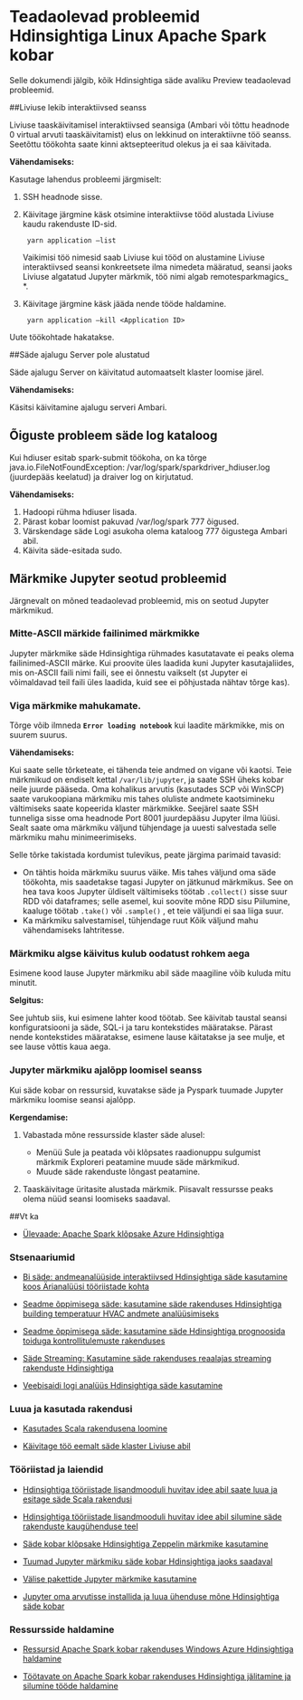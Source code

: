 <properties 
    pageTitle="Teadaolevad probleemid, Apache Spark rakenduses Hdinsightile | Microsoft Azure'i" 
    description="Teadaolevad probleemid Apache Spark Hdinsightiga sisse." 
    services="hdinsight" 
    documentationCenter="" 
    authors="mumian" 
    manager="jhubbard" 
    editor="cgronlun"
    tags="azure-portal"/>

<tags 
    ms.service="hdinsight" 
    ms.workload="big-data" 
    ms.tgt_pltfrm="na" 
    ms.devlang="na" 
    ms.topic="article" 
    ms.date="08/25/2016" 
    ms.author="nitinme"/>

# <a name="known-issues-for-apache-spark-cluster-on-hdinsight-linux"></a>Teadaolevad probleemid Hdinsightiga Linux Apache Spark kobar

Selle dokumendi jälgib, kõik Hdinsightiga säde avaliku Preview teadaolevad probleemid.  

##<a name="livy-leaks-interactive-session"></a>Liviuse lekib interaktiivsed seanss
 
Liviuse taaskäivitamisel interaktiivsed seansiga (Ambari või tõttu headnode 0 virtual arvuti taaskäivitamist) elus on lekkinud on interaktiivne töö seanss. Seetõttu töökohta saate kinni aktsepteeritud olekus ja ei saa käivitada.

**Vähendamiseks:**

Kasutage lahendus probleemi järgmiselt:

1. SSH headnode sisse. 
2. Käivitage järgmine käsk otsimine interaktiivse tööd alustada Liviuse kaudu rakenduste ID-sid. 

        yarn application –list

    Vaikimisi töö nimesid saab Liviuse kui tööd on alustamine Liviuse interaktiivsed seansi konkreetsete ilma nimedeta määratud, seansi jaoks Liviuse algatatud Jupyter märkmik, töö nimi algab remotesparkmagics_ *. 

3. Käivitage järgmine käsk jääda nende tööde haldamine. 

        yarn application –kill <Application ID>

Uute töökohtade hakatakse. 

##<a name="spark-history-server-not-started"></a>Säde ajalugu Server pole alustatud 

Säde ajalugu Server on käivitatud automaatselt klaster loomise järel.  

**Vähendamiseks:** 

Käsitsi käivitamine ajalugu serveri Ambari.

## <a name="permission-issue-in-spark-log-directory"></a>Õiguste probleem säde log kataloog 

Kui hdiuser esitab spark-submit töökoha, on ka tõrge java.io.FileNotFoundException: /var/log/spark/sparkdriver_hdiuser.log (juurdepääs keelatud) ja draiver log on kirjutatud. 

**Vähendamiseks:**
 
1. Hadoopi rühma hdiuser lisada. 
2. Pärast kobar loomist pakuvad /var/log/spark 777 õigused. 
3. Värskendage säde Logi asukoha olema kataloog 777 õigustega Ambari abil.  
4. Käivita säde-esitada sudo.  

## <a name="issues-related-to-jupyter-notebooks"></a>Märkmike Jupyter seotud probleemid

Järgnevalt on mõned teadaolevad probleemid, mis on seotud Jupyter märkmikud.


### <a name="notebooks-with-non-ascii-characters-in-filenames"></a>Mitte-ASCII märkide failinimed märkmikke

Jupyter märkmike säde Hdinsightiga rühmades kasutatavate ei peaks olema failinimed-ASCII märke. Kui proovite üles laadida kuni Jupyter kasutajaliides, mis on-ASCII faili nimi faili, see ei õnnestu vaikselt (st Jupyter ei võimaldavad teil faili üles laadida, kuid see ei põhjustada nähtav tõrge kas). 

### <a name="error-while-loading-notebooks-of-larger-sizes"></a>Viga märkmike mahukamate.

Tõrge võib ilmneda **`Error loading notebook`** kui laadite märkmikke, mis on suurem suurus.  

**Vähendamiseks:**

Kui saate selle tõrketeate, ei tähenda teie andmed on vigane või kaotsi.  Teie märkmikud on endiselt kettal `/var/lib/jupyter`, ja saate SSH üheks kobar neile juurde pääseda. Oma kohalikus arvutis (kasutades SCP või WinSCP) saate varukoopiana märkmiku mis tahes oluliste andmete kaotsimineku vältimiseks saate kopeerida klaster märkmikke. Seejärel saate SSH tunneliga sisse oma headnode Port 8001 juurdepääsu Jupyter ilma lüüsi.  Sealt saate oma märkmiku väljund tühjendage ja uuesti salvestada selle märkmiku mahu minimeerimiseks.

Selle tõrke takistada kordumist tulevikus, peate järgima parimaid tavasid:

* On tähtis hoida märkmiku suurus väike. Mis tahes väljund oma säde töökohta, mis saadetakse tagasi Jupyter on jätkunud märkmikus.  See on hea tava koos Jupyter üldiselt vältimiseks töötab `.collect()` sisse suur RDD või dataframes; selle asemel, kui soovite mõne RDD sisu Piilumine, kaaluge töötab `.take()` või `.sample()` , et teie väljundi ei saa liiga suur.
* Ka märkmiku salvestamisel, tühjendage ruut Kõik väljund mahu vähendamiseks lahtritesse.

### <a name="notebook-initial-startup-takes-longer-than-expected"></a>Märkmiku algse käivitus kulub oodatust rohkem aega 

Esimene kood lause Jupyter märkmiku abil säde maagiline võib kuluda mitu minutit.  

**Selgitus:**
 
See juhtub siis, kui esimene lahter kood töötab. See käivitab taustal seansi konfiguratsiooni ja säde, SQL-i ja taru kontekstides määratakse. Pärast nende kontekstides määratakse, esimene lause käitatakse ja see mulje, et see lause võttis kaua aega.

### <a name="jupyter-notebook-timeout-in-creating-the-session"></a>Jupyter märkmiku ajalõpp loomisel seanss

Kui säde kobar on ressursid, kuvatakse säde ja Pyspark tuumade Jupyter märkmiku loomise seansi ajalõpp. 

**Kergendamise:** 

1. Vabastada mõne ressursside klaster säde alusel:

    - Menüü Sule ja peatada või klõpsates raadionuppu sulgumist märkmik Exploreri peatamine muude säde märkmikud.
    - Muude säde rakenduste lõngast peatamine.

2. Taaskäivitage üritasite alustada märkmik. Piisavalt ressursse peaks olema nüüd seansi loomiseks saadaval.

##<a name="see-also"></a>Vt ka

* [Ülevaade: Apache Spark klõpsake Azure Hdinsightiga](hdinsight-apache-spark-overview.md)

### <a name="scenarios"></a>Stsenaariumid

* [Bi säde: andmeanalüüside interaktiivsed Hdinsightiga säde kasutamine koos Ärianalüüsi tööriistade kohta](hdinsight-apache-spark-use-bi-tools.md)

* [Seadme õppimisega säde: kasutamine säde rakenduses Hdinsightiga building temperatuur HVAC andmete analüüsimiseks](hdinsight-apache-spark-ipython-notebook-machine-learning.md)

* [Seadme õppimisega säde: kasutamine säde Hdinsightiga prognoosida toiduga kontrollitulemuste rakenduses](hdinsight-apache-spark-machine-learning-mllib-ipython.md)

* [Säde Streaming: Kasutamine säde rakenduses reaalajas streaming rakenduste Hdinsightiga](hdinsight-apache-spark-eventhub-streaming.md)

* [Veebisaidi logi analüüs Hdinsightiga säde kasutamine](hdinsight-apache-spark-custom-library-website-log-analysis.md)

### <a name="create-and-run-applications"></a>Luua ja kasutada rakendusi

* [Kasutades Scala rakendusena loomine](hdinsight-apache-spark-create-standalone-application.md)

* [Käivitage töö eemalt säde klaster Liviuse abil](hdinsight-apache-spark-livy-rest-interface.md)

### <a name="tools-and-extensions"></a>Tööriistad ja laiendid

* [Hdinsightiga tööriistade lisandmooduli huvitav idee abil saate luua ja esitage säde Scala rakendusi](hdinsight-apache-spark-intellij-tool-plugin.md)

* [Hdinsightiga tööriistade lisandmooduli huvitav idee abil silumine säde rakenduste kaugühenduse teel](hdinsight-apache-spark-intellij-tool-plugin-debug-jobs-remotely.md)

* [Säde kobar klõpsake Hdinsightiga Zeppelin märkmike kasutamine](hdinsight-apache-spark-use-zeppelin-notebook.md)

* [Tuumad Jupyter märkmiku säde kobar Hdinsightiga jaoks saadaval](hdinsight-apache-spark-jupyter-notebook-kernels.md)

* [Välise pakettide Jupyter märkmike kasutamine](hdinsight-apache-spark-jupyter-notebook-use-external-packages.md)

* [Jupyter oma arvutisse installida ja luua ühenduse mõne Hdinsightiga säde kobar](hdinsight-apache-spark-jupyter-notebook-install-locally.md)

### <a name="manage-resources"></a>Ressursside haldamine

* [Ressursid Apache Spark kobar rakenduses Windows Azure Hdinsightiga haldamine](hdinsight-apache-spark-resource-manager.md)

* [Töötavate on Apache Spark kobar rakenduses Hdinsightiga jälitamine ja silumine tööde haldamine](hdinsight-apache-spark-job-debugging.md)
